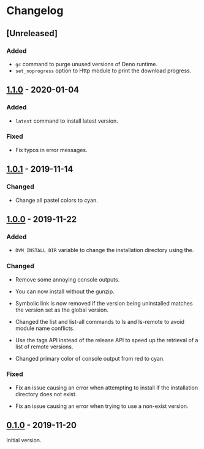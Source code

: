 # Changelog

## [Unreleased]

### Added

- `gc` command to purge unused versions of Deno runtime.
- `set_noprogress` option to Http module to print the download progress.

## [1.1.0](https://github.com/imbsky/dvm/releases/tag/v1.1.0) - 2020-01-04

### Added

- `latest` command to install latest version.

### Fixed

- Fix typos in error messages.

## [1.0.1](https://github.com/imbsky/dvm/releases/tag/v1.0.1) - 2019-11-14

### Changed

- Change all pastel colors to cyan.

## [1.0.0](https://github.com/imbsky/dvm/releases/tag/v1.0.0) - 2019-11-22

### Added

- `DVM_INSTALL_DIR` variable to change the installation directory using the.

### Changed

- Remove some annoying console outputs.

- You can now install without the gunzip.

- Symbolic link is now removed if the version being uninstalled matches the
  version set as the global version.

- Changed the list and list-all commands to ls and ls-remote to avoid module
  name conflicts.

- Use the tags API instead of the release API to speed up the retrieval of a
  list of remote versions.

- Changed primary color of console output from red to cyan.

### Fixed

- Fix an issue causing an error when attempting to install if the installation
  directory does not exist.

- Fix an issue causing an error when trying to use a non-exist version.

## [0.1.0](https://github.com/imbsky/dvm/releases/tag/v0.1.0) - 2019-11-20

Initial version.
